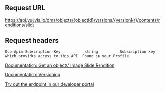 ## Request URL

https://api.yuuvis.io/dms/objects/{objectId}/versions/{versionNr}/contents/renditions/slide

## Request headers

```
Ocp-Apim-Subscription-Key           string          Subscription key which provides access to this API. Found in your Profile.

```

[Documentation: Get an objects' Image Slide Rendition](https://github.com/yuuvis/Documentation/wiki/Rendition-requests)

[Documentation: Versioning](https://github.com/yuuvis/Documentation/wiki/Update-documents#versioning)

[Try out the endpoint in our developer portal](https://ateamk8s.azurewebsites.net/Apis/Endpoints/view-api)
